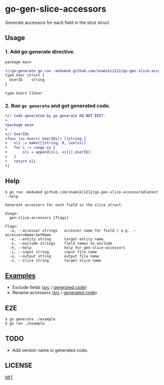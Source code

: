 # go-gen-slice-accessors

Generate accessors for each field in the slice struct.

## Usage

### 1. Add go:generate directive.

```diff filename="user.go"
package main

+//go:generate go run -mod=mod github.com/snamiki1212/go-gen-slice-accessors --entity User --slice Users --input user.go --output user_gen.go
type User struct {
  UserID    string
}

type Users []User
```

### 2. Run `go generate` and got generated code.

```diff filename="user_gen.go"
+// Code generated by go generate DO NOT EDIT.
+
+package main
+
+// UserIDs
+func (xs Users) UserIDs() []string {
+	sli := make([]string, 0, len(xs))
+	for i := range xs {
+		sli = append(sli, xs[i].UserID)
+	}
+	return sli
+}
```

## Help

```shell
$ go run -mod=mod github.com/snamiki1212/go-gen-slice-accessors@latest --help

Generate accessors for each field in the slice struct.

Usage:
  gen-slice-accessors [flags]

Flags:
  -a, --accessor strings   accessor name for field / e.g. --accessor=Name:GetName
  -e, --entity string      target entity name
  -x, --exclude strings    field names to exclude
  -h, --help               help for gen-slice-accessors
  -i, --input string       input file name
  -o, --output string      output file name
  -s, --slice string       target slice name
```

## [Examples](./example)

- Exclude fields ([src](./example/exclude.go) / [generated code](./example/exclude_gen.go))
- Rename accessors ([src](./example/exclude.go) / [generated code](./example/exclude_gen.go))

## E2E

```shell
$ go generate ./example
$ go run ./example
```

## TODO

- Add version name in generated code.

## LICENSE

[MIT](./LICENSE)
